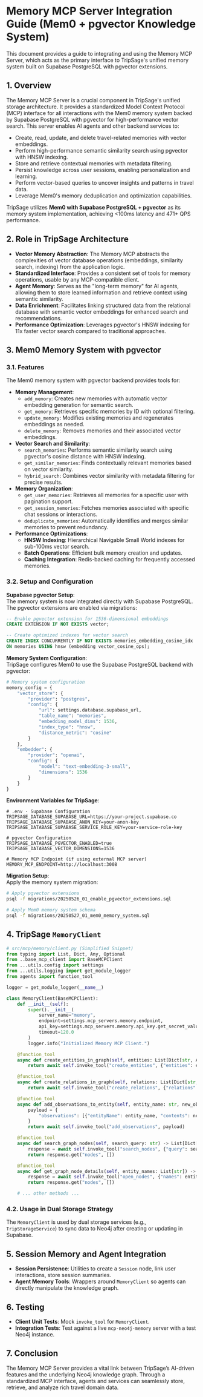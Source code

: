 # Memory MCP Server Integration Guide (Mem0 + pgvector Knowledge System)

This document provides a guide to integrating and using the Memory MCP Server, which acts as the primary interface to TripSage's unified memory system built on Supabase PostgreSQL with pgvector extensions.

## 1. Overview

The Memory MCP Server is a crucial component in TripSage's unified storage architecture. It provides a standardized Model Context Protocol (MCP) interface for all interactions with the Mem0 memory system backed by Supabase PostgreSQL with pgvector for high-performance vector search. This server enables AI agents and other backend services to:

- Create, read, update, and delete travel-related memories with vector embeddings.
- Perform high-performance semantic similarity search using pgvector with HNSW indexing.
- Store and retrieve contextual memories with metadata filtering.
- Persist knowledge across user sessions, enabling personalization and learning.
- Perform vector-based queries to uncover insights and patterns in travel data.
- Leverage Mem0's memory deduplication and optimization capabilities.

TripSage utilizes **Mem0 with Supabase PostgreSQL + pgvector** as its memory system implementation, achieving <100ms latency and 471+ QPS performance.

## 2. Role in TripSage Architecture

- **Vector Memory Abstraction**: The Memory MCP abstracts the complexities of vector database operations (embeddings, similarity search, indexing) from the application logic.
- **Standardized Interface**: Provides a consistent set of tools for memory operations, usable by any MCP-compatible client.
- **Agent Memory**: Serves as the "long-term memory" for AI agents, allowing them to store learned information and retrieve context using semantic similarity.
- **Data Enrichment**: Facilitates linking structured data from the relational database with semantic vector embeddings for enhanced search and recommendations.
- **Performance Optimization**: Leverages pgvector's HNSW indexing for 11x faster vector search compared to traditional approaches.

## 3. Mem0 Memory System with pgvector

### 3.1. Features

The Mem0 memory system with pgvector backend provides tools for:

- **Memory Management**:
  - `add_memory`: Creates new memories with automatic vector embedding generation for semantic search.
  - `get_memory`: Retrieves specific memories by ID with optional filtering.
  - `update_memory`: Modifies existing memories and regenerates embeddings as needed.
  - `delete_memory`: Removes memories and their associated vector embeddings.
- **Vector Search and Similarity**:
  - `search_memories`: Performs semantic similarity search using pgvector's cosine distance with HNSW indexing.
  - `get_similar_memories`: Finds contextually relevant memories based on vector similarity.
  - `hybrid_search`: Combines vector similarity with metadata filtering for precise results.
- **Memory Organization**:
  - `get_user_memories`: Retrieves all memories for a specific user with pagination support.
  - `get_session_memories`: Fetches memories associated with specific chat sessions or interactions.
  - `deduplicate_memories`: Automatically identifies and merges similar memories to prevent redundancy.
- **Performance Optimizations**:
  - **HNSW Indexing**: Hierarchical Navigable Small World indexes for sub-100ms vector search.
  - **Batch Operations**: Efficient bulk memory creation and updates.
  - **Caching Integration**: Redis-backed caching for frequently accessed memories.

### 3.2. Setup and Configuration

**Supabase pgvector Setup**:  
The memory system is now integrated directly with Supabase PostgreSQL. The pgvector extensions are enabled via migrations:

```sql
-- Enable pgvector extension for 1536-dimensional embeddings
CREATE EXTENSION IF NOT EXISTS vector;

-- Create optimized indexes for vector search
CREATE INDEX CONCURRENTLY IF NOT EXISTS memories_embedding_cosine_idx 
ON memories USING hnsw (embedding vector_cosine_ops);
```

**Memory System Configuration**:  
TripSage configures Mem0 to use the Supabase PostgreSQL backend with pgvector:

```python
# Memory system configuration
memory_config = {
    "vector_store": {
        "provider": "postgres",
        "config": {
            "url": settings.database.supabase_url,
            "table_name": "memories",
            "embedding_model_dims": 1536,
            "index_type": "hnsw",
            "distance_metric": "cosine"
        }
    },
    "embedder": {
        "provider": "openai",
        "config": {
            "model": "text-embedding-3-small",
            "dimensions": 1536
        }
    }
}
```

**Environment Variables for TripSage**:

```plaintext
# .env - Supabase Configuration
TRIPSAGE_DATABASE_SUPABASE_URL=https://your-project.supabase.co
TRIPSAGE_DATABASE_SUPABASE_ANON_KEY=your-anon-key
TRIPSAGE_DATABASE_SUPABASE_SERVICE_ROLE_KEY=your-service-role-key

# pgvector Configuration
TRIPSAGE_DATABASE_PGVECTOR_ENABLED=true
TRIPSAGE_DATABASE_VECTOR_DIMENSIONS=1536

# Memory MCP Endpoint (if using external MCP server)
MEMORY_MCP_ENDPOINT=http://localhost:3008
```

**Migration Setup**:  
Apply the memory system migration:

```bash
# Apply pgvector extensions
psql -f migrations/20250526_01_enable_pgvector_extensions.sql

# Apply Mem0 memory system schema  
psql -f migrations/20250527_01_mem0_memory_system.sql
```

## 4. TripSage `MemoryClient`

```python
# src/mcp/memory/client.py (Simplified Snippet)
from typing import List, Dict, Any, Optional
from ..base_mcp_client import BaseMCPClient
from ...utils.config import settings
from ...utils.logging import get_module_logger
from agents import function_tool

logger = get_module_logger(__name__)

class MemoryClient(BaseMCPClient):
    def __init__(self):
        super().__init__(
            server_name="memory",
            endpoint=settings.mcp_servers.memory.endpoint,
            api_key=settings.mcp_servers.memory.api_key.get_secret_value() if settings.mcp_servers.memory.api_key else None,
            timeout=120.0
        )
        logger.info("Initialized Memory MCP Client.")

    @function_tool
    async def create_entities_in_graph(self, entities: List[Dict[str, Any]]) -> Dict[str, Any]:
        return await self.invoke_tool("create_entities", {"entities": entities})

    @function_tool
    async def create_relations_in_graph(self, relations: List[Dict[str, Any]]) -> Dict[str, Any]:
        return await self.invoke_tool("create_relations", {"relations": relations})

    @function_tool
    async def add_observations_to_entity(self, entity_name: str, new_observations: List[str]) -> Dict[str, Any]:
        payload = {
            "observations": [{"entityName": entity_name, "contents": new_observations}]
        }
        return await self.invoke_tool("add_observations", payload)

    @function_tool
    async def search_graph_nodes(self, search_query: str) -> List[Dict[str, Any]]:
        response = await self.invoke_tool("search_nodes", {"query": search_query})
        return response.get("nodes", [])

    @function_tool
    async def get_graph_node_details(self, entity_names: List[str]) -> List[Dict[str, Any]]:
        response = await self.invoke_tool("open_nodes", {"names": entity_names})
        return response.get("nodes", [])

    # ... other methods ...
```

### 4.2. Usage in Dual Storage Strategy

The `MemoryClient` is used by dual storage services (e.g., `TripStorageService`) to sync data to Neo4j after creating or updating in Supabase.

## 5. Session Memory and Agent Integration

- **Session Persistence**: Utilities to create a `Session` node, link user interactions, store session summaries.
- **Agent Memory Tools**: Wrappers around `MemoryClient` so agents can directly manipulate the knowledge graph.

## 6. Testing

- **Client Unit Tests**: Mock `invoke_tool` for `MemoryClient`.
- **Integration Tests**: Test against a live `mcp-neo4j-memory` server with a test Neo4j instance.

## 7. Conclusion

The Memory MCP Server provides a vital link between TripSage’s AI-driven features and the underlying Neo4j knowledge graph. Through a standardized MCP interface, agents and services can seamlessly store, retrieve, and analyze rich travel domain data.
